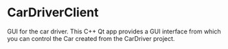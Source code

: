 # CarDriverClient
GUI for the car driver. This C++ Qt app provides a GUI interface from which you can control the Car created from the CarDriver project.
